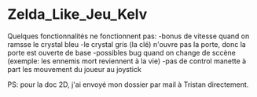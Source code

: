 # Zelda_Like_Jeu_Kelv

Quelques fonctionnalités ne fonctionnent pas:
-bonus de vitesse quand on ramsse le crystal bleu
-le crystal gris (la clé) n'ouvre pas la porte, donc la porte est ouverte de base
-possibles bug quand on change de sccène (exemple: les ennemis mort reviennent à la vie)
-pas de control manette à part les mouvement du joueur au joystick


 PS: pour la doc 2D, j'ai envoyé mon dossier par mail à Tristan directement.
